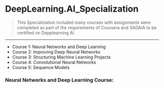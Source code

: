 # DeepLearning.AI_Specialization

>This Specialization included many courses with assignments were completed as part of the requirements of Coursera and SADAIA to be certified on Depplearning AI.


----

* Course 1: Neural Networks and Deep Learning
* Course 2: Improving Deep Neural Networks
* Course 3: Structuring Machine Learning Projects
* Course 4: Convolutional Neural Networks
* Course 5: Sequence Models







###  Neural Networks and Deep Learning Course: 
